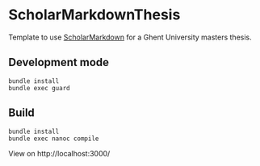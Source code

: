 # ScholarMarkdownThesis

Template to use [ScholarMarkdown][scholarmarkdown] for a Ghent University
masters thesis.

## Development mode

```
bundle install
bundle exec guard
```

## Build

```
bundle install
bundle exec nanoc compile
```

View on http://localhost:3000/


[scholarmarkdown]: https://github.com/rubensworks/ScholarMarkdown/
